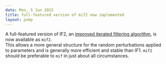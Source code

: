 ```yaml
---
date: Mon, 5 Jun 2015
title: full-featured version of mif2 now implemented
layout: pomp
---
```


A full-featured version of IF2, an [improved iterated filtering algorithm](http://dx.doi.org/10.1073/pnas.1410597112), is now available as `mif2`.  
This allows a more general structure for the random perturbations applied to parameters and is generally more efficient and stable than IF1.
`mif2` should be preferable to `mif` in just about all circumstances.
